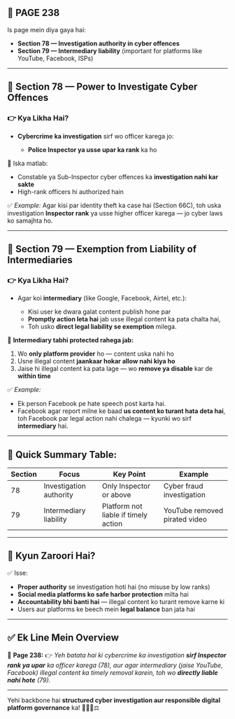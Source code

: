 ## 📄 **PAGE 238**

Is page mein diya gaya hai:

* **Section 78 — Investigation authority in cyber offences**
* **Section 79 — Intermediary liability** (important for platforms like YouTube, Facebook, ISPs)

---

## 🔹 **Section 78 — Power to Investigate Cyber Offences**

### 👉 Kya Likha Hai?

* **Cybercrime ka investigation** sirf wo officer karega jo:

  * **Police Inspector ya usse upar ka rank** ka ho

📌 Iska matlab:

* Constable ya Sub-Inspector cyber offences ka **investigation nahi kar sakte**
* High-rank officers hi authorized hain

✅ *Example:* Agar kisi par identity theft ka case hai (Section 66C), toh uska investigation **Inspector rank** ya usse higher officer karega — jo cyber laws ko samajhta ho.

---

## 🔹 **Section 79 — Exemption from Liability of Intermediaries**

### 👉 Kya Likha Hai?

* Agar koi **intermediary** (like Google, Facebook, Airtel, etc.):

  * Kisi user ke dwara galat content publish hone par
  * **Promptly action leta hai** jab usse illegal content ka pata chalta hai,
  * Toh usko **direct legal liability se exemption** milega.

📌 **Intermediary tabhi protected rahega jab:**

1. Wo **only platform provider** ho — content uska nahi ho
2. Usne illegal content **jaankaar hokar allow nahi kiya ho**
3. Jaise hi illegal content ka pata lage — wo **remove ya disable** kar de **within time**

✅ *Example:*

* Ek person Facebook pe hate speech post karta hai.
* Facebook agar report milne ke baad **us content ko turant hata deta hai**, toh Facebook par legal action nahi chalega — kyunki wo sirf **intermediary** hai.

---

## 🧩 **Quick Summary Table:**

| Section | Focus                   | Key Point                            | Example                       |
| ------- | ----------------------- | ------------------------------------ | ----------------------------- |
| 78      | Investigation authority | Only Inspector or above              | Cyber fraud investigation     |
| 79      | Intermediary liability  | Platform not liable if timely action | YouTube removed pirated video |

---

## 🔹 **Kyun Zaroori Hai?**

✅ Isse:

* **Proper authority** se investigation hoti hai (no misuse by low ranks)
* **Social media platforms ko safe harbor protection** milta hai
* **Accountability bhi banti hai** — illegal content ko turant remove karne ki
* Users aur platforms ke beech mein **legal balance** ban jata hai

---

## ✅ **Ek Line Mein Overview**

📌 **Page 238:**
👉 *Yeh batata hai ki cybercrime ka investigation **sirf Inspector rank ya upar** ka officer karega (78), aur agar intermediary (jaise YouTube, Facebook) illegal content ka timely removal karein, toh wo **directly liable nahi hote** (79).*

---

Yehi backbone hai **structured cyber investigation aur responsible digital platform governance** ka! 🕵️‍♂️📱⚖️
